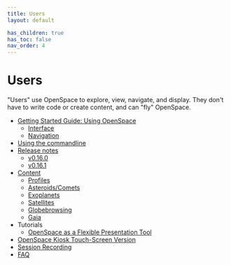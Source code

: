 ```yaml
---
title: Users
layout: default

has_children: true
has_toc: false
nav_order: 4
---
```


# Users
"Users" use OpenSpace to explore, view, navigate, and display.  They don't have to write code or create content, and can "fly" OpenSpace.

- [Getting Started Guide: Using OpenSpace](getting-started/general)
    - [Interface](getting-started/interface)
    - [Navigation](getting-started/navigation)
- [Using the commandline](commandline)
- [Release notes](release-notes/index)
  - [v0.16.0](release-notes/v0160)
  - [v0.16.1](release-notes/v0161)
- [Content](content)
  - [Profiles](content/profiles/index)
  - [Asteroids/Comets](content/asteroids)
  - [Exoplanets](content/exoplanets)
  - [Satellites](content/satellites)
  - [Globebrowsing](content/globebrowsing)
  - [Gaia](content/gaia)
- Tutorials
  - [OpenSpace as a Flexible Presentation Tool](tutorials/flexible-presentation)
- [OpenSpace Kiosk Touch-Screen Version](kiosk)
- [Session Recording](session-recording)
- [FAQ](faq)
